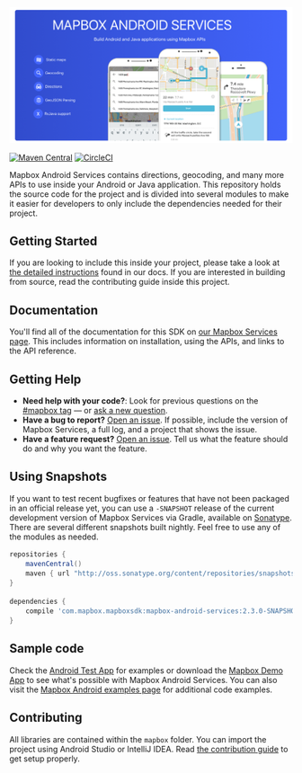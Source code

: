 [![](https://raw.githubusercontent.com/mapbox/mapbox-java/master/.github/splash-img.png)](https://www.mapbox.com/android-docs/mapbox-services/)

[![Maven Central](https://maven-badges.herokuapp.com/maven-central/com.mapbox.mapboxsdk/mapbox-android-services/badge.svg)](https://maven-badges.herokuapp.com/maven-central/com.mapbox.mapboxsdk/mapbox-android-services) [![CircleCI](https://circleci.com/gh/mapbox/mapbox-java.svg?style=svg)](https://circleci.com/gh/mapbox/mapbox-java)

Mapbox Android Services contains directions, geocoding, and many more APIs to use inside your Android or Java application. This repository holds the source code for the project and is divided into several modules to make it easier for developers to only include the dependencies needed for their project.
 
## Getting Started

If you are looking to include this inside your project, please take a look at [the detailed instructions](https://www.mapbox.com/android-docs/mapbox-services/) found in our docs. If you are interested in building from source, read the contributing guide inside this project.

## Documentation

You'll find all of the documentation for this SDK on [our Mapbox Services page](https://www.mapbox.com/android-docs/mapbox-services/). This includes information on installation, using the APIs, and links to the API reference.

## Getting Help

- **Need help with your code?**: Look for previous questions on the [#mapbox tag](https://stackoverflow.com/questions/tagged/mapbox+android) — or [ask a new question](https://stackoverflow.com/questions/tagged/mapbox+android).
- **Have a bug to report?** [Open an issue](https://github.com/mapbox/mapbox-java/issues/new). If possible, include the version of Mapbox Services, a full log, and a project that shows the issue.
- **Have a feature request?** [Open an issue](https://github.com/mapbox/mapbox-java/issues/new). Tell us what the feature should do and why you want the feature.

## Using Snapshots

If you want to test recent bugfixes or features that have not been packaged in an official release yet, you can use a `-SNAPSHOT` release of the current development version of Mapbox Services via Gradle, available on [Sonatype](https://oss.sonatype.org/content/repositories/snapshots/com/mapbox/mapboxsdk/). There are several different snapshots built nightly. Feel free to use any of the modules as needed.

```gradle
repositories {
    mavenCentral()
    maven { url "http://oss.sonatype.org/content/repositories/snapshots/" }
}

dependencies {
    compile 'com.mapbox.mapboxsdk:mapbox-android-services:2.3.0-SNAPSHOT'
}
```

## Sample code

Check the [Android Test App](https://github.com/mapbox/mapbox-java/tree/master/mapbox/app) for examples or download the [Mapbox Demo App](https://play.google.com/store/apps/details?id=com.mapbox.mapboxandroiddemo) to see what's possible with Mapbox Android Services. You can also visit the [Mapbox Android examples page](https://www.mapbox.com/android-docs/mapbox-services/examples/) for additional code examples.

## Contributing

All libraries are contained within the `mapbox` folder. You can import the project using Android Studio or IntelliJ IDEA. Read [the contribution guide](https://github.com/mapbox/mapbox-java/blob/master/CONTRIBUTING.md) to get setup properly.
